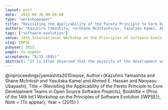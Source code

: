 ```yaml
---
layout: post
date:  2015-08-30 00:00:00
type: "workshoppaper"
title: "Revisiting the Applicability of the Pareto Principle to Core Development Teams in Open Source Software Projects"
authors: "Kazuhiro Yamashita, <u>Shane McIntosh</u>, Yasutaka Kamei, Ahmed E. Hassan, and Naoyasu Ubayashi"
tags: ["software-evolution"]
venue: 14th International Workshop on the Principles of Software Evolution (IWPSE)
vtag: IWPSE
pubyear: 2015
pages: To appear
acceptance: "9/13 (69%)"
abstract: "It is often observed that the majority of the development work of an Open Source Software (OSS) project is contributed by a core team, i.e., a small subset of the pool of active developers. In fact, recent work has found that core development teams follow the Pareto principle --- roughly 80% of the code contributions are produced by 20% of the active developers. However, those findings are based on samples of between one and nine studied systems. In this paper, we revisit prior studies about core developers using 2,496 projects hosted on GitHub. We find that even when we vary the heuristic for detecting core developers, and when we control for system size, team size, and project age: (1) the Pareto principle does not seem to apply for 40%-87% of GitHub projects; and (2) more than 88% of GitHub projects have fewer than 16 core developers. Moreover, we find that when we control for the quantity of contributions, bug fixing accounts for a similar proportion of the contributions of both core (18%-20%) and non-core developers (21%-22%). Our findings suggest that the Pareto principle is not compatible with the core teams of many GitHub projects. In fact, several projects are more susceptible to the so-called 'bus factor,' where the impact of a core developer leaving a project would be quite harmful."
---
```

@inproceedings{yamashita2015iwpse,
Author={Kazuhiro Yamashita and Shane McIntosh and Yasutaka Kamei and Ahmed E. Hassan and Naoyasu Ubayashi},
	Title = {Revisiting the Applicability of the Pareto Principle to Core Development Teams in Open Source Software Projects},
	Booktitle = {Proc. of the 14th Int'l Workshop on the Principles of Software Evolution (IWPSE)},
	Note = {To appear},
	Year = {2015}
}
